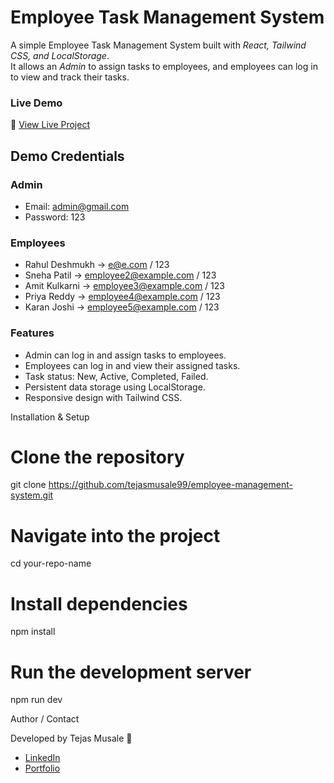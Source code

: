 # Employee Task Management System

A simple Employee Task Management System built with *React, Tailwind CSS, and LocalStorage*.  
It allows an *Admin* to assign tasks to employees, and employees can log in to view and track their tasks.

### Live Demo

🔗 [View Live Project](https://employee-management-co.netlify.app/)


## Demo Credentials

### Admin 
- Email: admin@gmail.com  
- Password: 123  

### Employees
- Rahul Deshmukh → e@e.com / 123
- Sneha Patil → employee2@example.com / 123
- Amit Kulkarni → employee3@example.com / 123
- Priya Reddy → employee4@example.com / 123
- Karan Joshi → employee5@example.com / 123

### Features

- Admin can log in and assign tasks to employees.  
- Employees can log in and view their assigned tasks.  
- Task status: New, Active, Completed, Failed.  
- Persistent data storage using LocalStorage.  
- Responsive design with Tailwind CSS.

Installation & Setup

# Clone the repository
git clone https://github.com/tejasmusale99/employee-management-system.git

# Navigate into the project
cd your-repo-name

# Install dependencies
npm install

# Run the development server
npm run dev


 Author / Contact

Developed by Tejas Musale 🚀  
- [LinkedIn](https://www.linkedin.com/in/tejas-musale-2a86b2171)  
- [Portfolio](https://portfolio-tejas-musale.netlify.app/)


